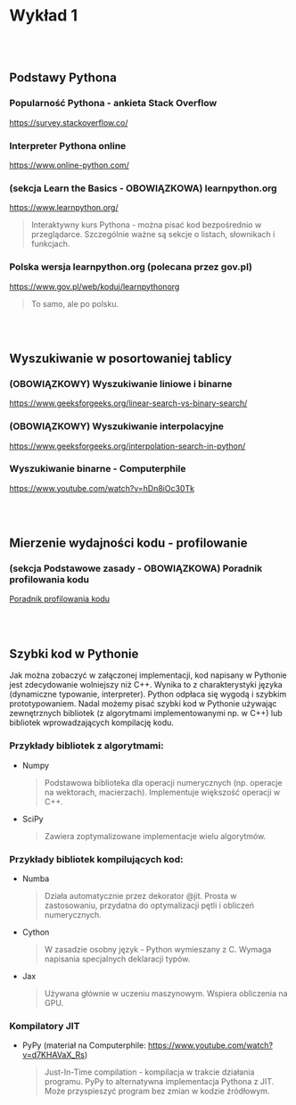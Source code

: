 # Wykład 1


<br><br>
## Podstawy Pythona

### Popularność Pythona - ankieta Stack Overflow
https://survey.stackoverflow.co/

### Interpreter Pythona online
https://www.online-python.com/

### (sekcja Learn the Basics - OBOWIĄZKOWA) learnpython.org
https://www.learnpython.org/
> Interaktywny kurs Pythona - można pisać kod bezpośrednio w przeglądarce.
> Szczególnie ważne są sekcje o listach, słownikach i funkcjach.

### Polska wersja learnpython.org (polecana przez gov.pl)
https://www.gov.pl/web/koduj/learnpythonorg
> To samo, ale po polsku.

<br><br>
## Wyszukiwanie w posortowaniej tablicy

### (OBOWIĄZKOWY) Wyszukiwanie liniowe i binarne
https://www.geeksforgeeks.org/linear-search-vs-binary-search/

### (OBOWIĄZKOWY) Wyszukiwanie interpolacyjne
https://www.geeksforgeeks.org/interpolation-search-in-python/

### Wyszukiwanie binarne - Computerphile
https://www.youtube.com/watch?v=hDn8iOc30Tk
<!-- 
"in" wolniejszy od binary search, bo nie zakłąda posortowanych danych i przeszukuje liniowo

Komentarz pod videoz: The point made at 14:30 is arguably the most important part of this video. Specifically, it is less important to know how to write, from scratch, a particular algorithm than it is to know that different algorithms have different tradeoffs. Knowing how to pick the best algorithm (and data structures) for a particular situation is more important than being able to implement an algorithm on a whiteboard.
-->


<br><br>
## Mierzenie wydajności kodu - profilowanie

### (sekcja Podstawowe zasady - OBOWIĄZKOWA) Poradnik profilowania kodu

[Poradnik profilowania kodu](./profilowanie_poradnik.md)


<br><br>
## Szybki kod w Pythonie

Jak można zobaczyć w załączonej implementacji, kod napisany w Pythonie jest zdecydowanie wolniejszy niż C++. Wynika to z charakterystyki języka (dynamiczne typowanie, interpreter). Python odpłaca się wygodą i szybkim prototypowaniem. Nadal możemy pisać szybki kod w Pythonie używając zewnętrznych bibliotek (z algorytmami implementowanymi np. w C++) lub bibliotek wprowadzających kompilację kodu.

### Przykłady bibliotek z algorytmami:

- Numpy
    > Podstawowa biblioteka dla operacji numerycznych (np. operacje na wektorach, macierzach).
    > Implementuje większość operacji w C++.

- SciPy
  > Zawiera zoptymalizowane implementacje wielu algorytmów.

### Przykłady bibliotek kompilujących kod:

- Numba
  > Działa automatycznie przez dekorator @jit.
  > Prosta w zastosowaniu, przydatna do optymalizacji pętli i obliczeń numerycznych.

- Cython
  > W zasadzie osobny język - Python wymieszany z C.
  > Wymaga napisania specjalnych deklaracji typów.

- Jax
  > Używana głównie w uczeniu maszynowym.
  > Wspiera obliczenia na GPU.
    
### Kompilatory JIT

- PyPy (materiał na Computerphile: https://www.youtube.com/watch?v=d7KHAVaX_Rs)
  > Just-In-Time compilation - kompilacja w trakcie działania programu.
  > PyPy to alternatywna implementacja Pythona z JIT.
  > Może przyspieszyć program bez zmian w kodzie źródłowym.